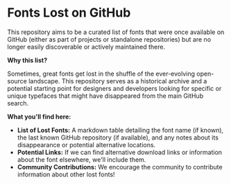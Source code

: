 # Fonts Lost on GitHub

This repository aims to be a curated list of fonts that were once available on GitHub (either as part of projects or standalone repositories) but are no longer easily discoverable or actively maintained there.

**Why this list?**

Sometimes, great fonts get lost in the shuffle of the ever-evolving open-source landscape. This repository serves as a historical archive and a potential starting point for designers and developers looking for specific or unique typefaces that might have disappeared from the main GitHub search.

**What you'll find here:**

* **List of Lost Fonts:** A markdown table detailing the font name (if known), the last known GitHub repository (if available), and any notes about its disappearance or potential alternative locations.
* **Potential Links:** If we can find alternative download links or information about the font elsewhere, we'll include them.
* **Community Contributions:** We encourage the community to contribute information about other lost fonts!
